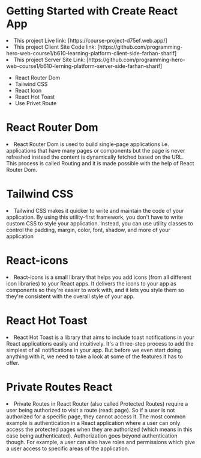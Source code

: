 # Getting Started with Create React App

<li>This project Live link:  [https://course-project-d75ef.web.app/] </li>
<li>This project Client Site Code link: [https://github.com/programming-hero-web-course1/b610-learning-platform-client-side-farhan-sharif]</li>
<li>This project Server Site Link: [https://github.com/programming-hero-web-course1/b610-lerning-platform-server-side-farhan-sharif] </li>

 <ul>
    <li>React Router Dom</li>
    <li>Tailwind CSS</li>
    <li>React Icon</li>
    <li>React Hot Toast</li>
    <li>Use Privet Route</li>
 </ul> 

# React Router Dom
 <li>React Router Dom is used to build single-page applications i.e. applications that have many pages or components but the page is never refreshed instead the content is dynamically fetched based on the URL. This process is called Routing and it is made possible with the help of React Router Dom.</li>

# Tailwind CSS
 <li>Tailwind CSS makes it quicker to write and maintain the code of your application. By using this utility-first framework, you don't have to write custom CSS to style your application. Instead, you can use utility classes to control the padding, margin, color, font, shadow, and more of your application</li>

#  React-icons
 <li>React-icons is a small library that helps you add icons (from all different icon libraries) to your React apps. It delivers the icons to your app as components so they're easier to work with, and it lets you style them so they're consistent with the overall style of your app.</li>

# React Hot Toast

 <li>React Hot Toast is a library that aims to include toast notifications in your React applications easily and intuitively. It's a three-step process to add the simplest of all notifications in your app. But before we even start doing anything with it, we need to take a look at some of the features it has to offer.</li>

# Private Routes React 

 <li>Private Routes in React Router (also called Protected Routes) require a user being authorized to visit a route (read: page). So if a user is not authorized for a specific page, they cannot access it. The most common example is authentication in a React application where a user can only access the protected pages when they are authorized (which means in this case being authenticated). Authorization goes beyond authentication though. For example, a user can also have roles and permissions which give a user access to specific areas of the application.</li>
